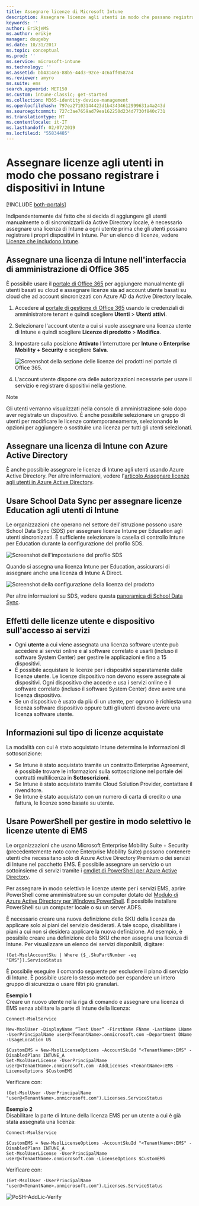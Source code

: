 ```yaml
---
title: Assegnare licenze di Microsoft Intune
description: Assegnare licenze agli utenti in modo che possano registrare i dispositivi in Intune
keywords: ''
author: ErikjeMS
ms.author: erikje
manager: dougeby
ms.date: 10/31/2017
ms.topic: conceptual
ms.prod: ''
ms.service: microsoft-intune
ms.technology: ''
ms.assetid: bb4314ea-88b5-44d3-92ce-4c6aff0587a4
ms.reviewer: amyro
ms.suite: ems
search.appverid: MET150
ms.custom: intune-classic; get-started
ms.collection: M365-identity-device-management
ms.openlocfilehash: 797ea27103144423d1b43434612999631a4a243d
ms.sourcegitcommit: 727c3ae7659ad79ea162250d234d7730f840c731
ms.translationtype: HT
ms.contentlocale: it-IT
ms.lasthandoff: 02/07/2019
ms.locfileid: "55834485"
---
```

# <a name="assign-licenses-to-users-so-they-can-enroll-devices-in-intune"></a>Assegnare licenze agli utenti in modo che possano registrare i dispositivi in Intune

[!INCLUDE [both-portals](./includes/note-for-both-portals.md)]

Indipendentemente dal fatto che si decida di aggiungere gli utenti manualmente o di sincronizzarli da Active Directory locale, è necessario assegnare una licenza di Intune a ogni utente prima che gli utenti possano registrare i propri dispositivi in Intune. Per un elenco di licenze, vedere [Licenze che includono Intune](licenses.md).

## <a name="assign-an-intune-license-in-the-office-365-admin-center"></a>Assegnare una licenza di Intune nell'interfaccia di amministrazione di Office 365

È possibile usare il [portale di Office 365](http://go.microsoft.com/fwlink/p/?LinkId=698854) per aggiungere manualmente gli utenti basati su cloud e assegnare licenze sia ad account utente basati su cloud che ad account sincronizzati con Azure AD da Active Directory locale.

1. Accedere al [portale di gestione di Office 365](http://go.microsoft.com/fwlink/p/?LinkId=698854) usando le credenziali di amministratore tenant e quindi scegliere **Utenti** > **Utenti attivi**.

2. Selezionare l'account utente a cui si vuole assegnare una licenza utente di Intune e quindi scegliere **Licenze di prodotto** > **Modifica**.

3. Impostare sulla posizione **Attivato** l'interruttore per **Intune** o **Enterprise Mobility + Security** e scegliere **Salva**.

   ![Screenshot della sezione delle licenze dei prodotti nel portale di Office 365.](./media/office-assign-license.png)

4. L'account utente dispone ora delle autorizzazioni necessarie per usare il servizio e registrare dispositivi nella gestione.

> [!NOTE]
> Gli utenti verranno visualizzati nella console di amministrazione solo dopo aver registrato un dispositivo. È anche possibile selezionare un gruppo di utenti per modificare le licenze contemporaneamente, selezionando le opzioni per aggiungere o sostituire una licenza per tutti gli utenti selezionati.

## <a name="assign-an-intune-license-by-using-azure-active-directory"></a>Assegnare una licenza di Intune con Azure Active Directory

È anche possibile assegnare le licenze di Intune agli utenti usando Azure Active Directory. Per altre informazioni, vedere l'[articolo Assegnare licenze agli utenti in Azure Active Directory](https://docs.microsoft.com/azure/active-directory/active-directory-licensing-group-assignment-azure-portal). 

## <a name="use-school-data-sync-to-assign-licenses-to-users-in-intune-for-education"></a>Usare School Data Sync per assegnare licenze Education agli utenti di Intune
Le organizzazioni che operano nel settore dell'istruzione possono usare School Data Sync (SDS) per assegnare licenze Intune per Education agli utenti sincronizzati. È sufficiente selezionare la casella di controllo Intune per Education durante la configurazione del profilo SDS.  

![Screenshot dell'impostazione del profilo SDS](./media/i4e-sds-profile-setup-setting.png)

Quando si assegna una licenza Intune per Education, assicurarsi di assegnare anche una licenza di Intune A Direct.

![Screenshot della configurazione della licenza del prodotto](./media/i4e-set-licenses.png)

Per altre informazioni su SDS, vedere questa [panoramica di School Data Sync](https://support.office.com/article/Overview-of-School-Data-Sync-and-Classroom-f3d1147b-4ade-4905-8518-508e729f2e91).

## <a name="how-user-and-device-licenses-affect-access-to-services"></a>Effetti delle licenze utente e dispositivo sull'accesso ai servizi
* Ogni **utente** a cui viene assegnata una licenza software utente può accedere ai servizi online e al software correlato e usarli (incluso il software System Center) per gestire le applicazioni e fino a 15 dispositivi.
* È possibile acquistare le licenze per i dispositivi separatamente dalle licenze utente. Le licenze dispositivo non devono essere assegnate ai dispositivi. Ogni dispositivo che accede e usa i servizi online e il software correlato (incluso il software System Center) deve avere una licenza dispositivo.
* Se un dispositivo è usato da più di un utente, per ognuno è richiesta una licenza software dispositivo oppure tutti gli utenti devono avere una licenza software utente.

## <a name="understanding-the-type-of-licenses-you-have-purchased"></a>Informazioni sul tipo di licenze acquistate

La modalità con cui è stato acquistato Intune determina le informazioni di sottoscrizione:

- Se Intune è stato acquistato tramite un contratto Enterprise Agreement, è possibile trovare le informazioni sulla sottoscrizione nel portale dei contratti multilicenza in **Sottoscrizioni**.
- Se Intune è stato acquistato tramite Cloud Solution Provider, contattare il rivenditore.
- Se Intune è stato acquistato con un numero di carta di credito o una fattura, le licenze sono basate su utente.




## <a name="use-powershell-to-selectively-manage-ems-user-licenses"></a>Usare PowerShell per gestire in modo selettivo le licenze utente di EMS
Le organizzazioni che usano Microsoft Enterprise Mobility Suite + Security (precedentemente noto come Enterprise Mobility Suite) possono contenere utenti che necessitano solo di Azure Active Directory Premium o dei servizi di Intune nel pacchetto EMS. È possibile assegnare un servizio o un sottoinsieme di servizi tramite i [cmdlet di PowerShell per Azure Active Directory](https://msdn.microsoft.com/library/jj151815.aspx).

Per assegnare in modo selettivo le licenze utente per i servizi EMS, aprire PowerShell come amministratore su un computer dotato del [Modulo di Azure Active Directory per Windows PowerShell](https://msdn.microsoft.com/library/jj151815.aspx#bkmk_installmodule). È possibile installare PowerShell su un computer locale o su un server ADFS.

È necessario creare una nuova definizione dello SKU della licenza da applicare solo ai piani del servizio desiderati. A tale scopo, disabilitare i piani a cui non si desidera applicare la nuova definizione. Ad esempio, è possibile creare una definizione dello SKU che non assegna una licenza di Intune. Per visualizzare un elenco dei servizi disponibili, digitare:

    (Get-MsolAccountSku | Where {$_.SkuPartNumber -eq "EMS"}).ServiceStatus

È possibile eseguire il comando seguente per escludere il piano di servizio di Intune. È possibile usare lo stesso metodo per espandere un intero gruppo di sicurezza o usare filtri più granulari.

**Esempio 1**<br>
Creare un nuovo utente nella riga di comando e assegnare una licenza di EMS senza abilitare la parte di Intune della licenza:

    Connect-MsolService

    New-MsolUser -DisplayName “Test User” -FirstName FName -LastName LName -UserPrincipalName user@<TenantName>.onmicrosoft.com –Department DName -UsageLocation US

    $CustomEMS = New-MsolLicenseOptions -AccountSkuId "<TenantName>:EMS" -DisabledPlans INTUNE_A
    Set-MsolUserLicense -UserPrincipalName user@<TenantName>.onmicrosoft.com -AddLicenses <TenantName>:EMS -LicenseOptions $CustomEMS


Verificare con:

    (Get-MsolUser -UserPrincipalName "user@<TenantName>.onmicrosoft.com").Licenses.ServiceStatus

**Esempio 2**<br>
Disabilitare la parte di Intune della licenza EMS per un utente a cui è già stata assegnata una licenza:

    Connect-MsolService

    $CustomEMS = New-MsolLicenseOptions -AccountSkuId "<TenantName>:EMS" -DisabledPlans INTUNE_A
    Set-MsolUserLicense -UserPrincipalName user@<TenantName>.onmicrosoft.com -LicenseOptions $CustomEMS

Verificare con:

    (Get-MsolUser -UserPrincipalName "user@<TenantName>.onmicrosoft.com").Licenses.ServiceStatus

![PoSH-AddLic-Verify](./media/posh-addlic-verify.png)
